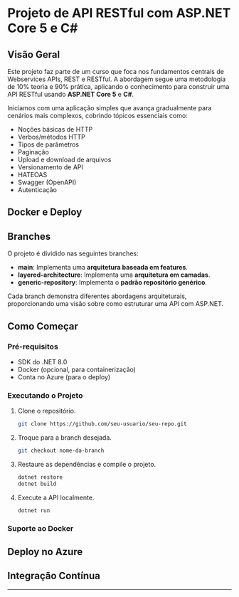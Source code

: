 # Projeto de API RESTful com ASP.NET Core 5 e C#

## Visão Geral

Este projeto faz parte de um curso que foca nos fundamentos centrais de Webservices APIs, REST e RESTful. A abordagem segue uma metodologia de 10% teoria e 90% prática, aplicando o conhecimento para construir uma API RESTful usando **ASP.NET Core 5** e **C#**.

Iniciamos com uma aplicação simples que avança gradualmente para cenários mais complexos, cobrindo tópicos essenciais como:

- Noções básicas de HTTP
- Verbos/métodos HTTP
- Tipos de parâmetros
- Paginação
- Upload e download de arquivos
- Versionamento de API
- HATEOAS
- Swagger (OpenAPI)
- Autenticação

## Docker e Deploy


## Branches

O projeto é dividido nas seguintes branches:

- **main**: Implementa uma **arquitetura baseada em features**.
- **layered-architecture**: Implementa uma **arquitetura em camadas**.
- **generic-repository**: Implementa o **padrão repositório genérico**.

Cada branch demonstra diferentes abordagens arquiteturais, proporcionando uma visão sobre como estruturar uma API com ASP.NET.

## Como Começar

### Pré-requisitos

- SDK do .NET 8.0
- Docker (opcional, para containerização)
- Conta no Azure (para o deploy)

### Executando o Projeto

1. Clone o repositório.
    ```bash
    git clone https://github.com/seu-usuario/seu-repo.git
    ```
2. Troque para a branch desejada.
    ```bash
    git checkout nome-da-branch
    ```
3. Restaure as dependências e compile o projeto.
    ```bash
    dotnet restore
    dotnet build
    ```
4. Execute a API localmente.
    ```bash
    dotnet run
    ```

### Suporte ao Docker


  

## Deploy no Azure



## Integração Contínua


---

